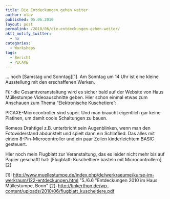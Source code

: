 ```yaml
---
title: Die Entdeckungen gehen weiter
author: olav
published: 05.06.2010
layout: post
permalink: /2010/06/die-entdeckungen-gehen-weiter/
aktt_notify_twitter:
  - no
categories:
  - Workshops
tags:
  - Bericht
  - PICAXE
---
```

&#8230; noch [Samstag und Sonntag][1]. Am Sonntag um 14 Uhr ist eine kleine Ausstellung mit den erschaffenen Werken.

Für die Gesamtveranstaltung wird es sicher bald auf der Website von Haus Müllestumpe Videoauschnitte geben. Hier schon einmal etwas zum Anschauen zum Thema &#8220;Elektronische Kuschetiere&#8221;:  

PICAXE-Microcontroller sind super. Und man braucht eigentlich gar keine Platinen, um damit coole Schaltungen zu bauen.

Romeos Drahtigel z.B. unterbricht sein Augenblinken, wenn man den Fotowiderstand abdunktelt und spielt dann ein Schlaflied. Das alles mit einem 8-Pin-Microcontroller und ein paar Zeilen kinderleichtem BASIC gesteuert.

Hier noch mein Flugblatt zur Veranstaltung, das es leider nicht mehr bis auf Papier geschafft hat: [Flugblatt: Kuscheltiere basteln mit Microcontrollern][2]

 [1]: http://www.muellestumpe.de/index.php/de/werkraeume/kurse-im-werkraum/122-entdeckungen.html "5./6.6 "Entdeckungen 2010 im Haus Müllestumpe, Bonn"
 [2]: http://tinkerthon.de/wp-content/uploads/2010/06/flugblatt_kuscheltiere.pdf
